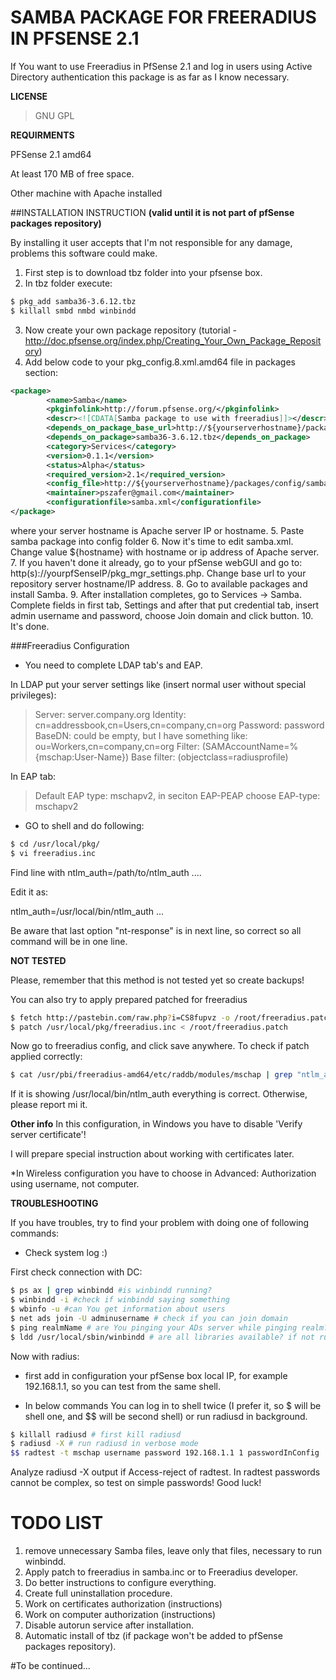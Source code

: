 # SAMBA PACKAGE FOR FREERADIUS IN PFSENSE 2.1

If You want to use Freeradius in PfSense 2.1 and log in users using Active Directory authentication this package is as far as I know necessary.


**LICENSE**

>GNU GPL

**REQUIRMENTS**

PFSense 2.1 amd64

At least 170 MB of free space.

Other machine with Apache installed

##INSTALLATION INSTRUCTION
**(valid until it is not part of pfSense packages repository)**

By installing it user accepts that I'm not responsible for any damage, problems this software could make.

1. First step is to download tbz folder into your pfsense box.
2. In tbz folder execute:
```bash
$ pkg_add samba36-3.6.12.tbz
$ killall smbd nmbd winbindd
```

3. Now create your own package repository (tutorial - http://doc.pfsense.org/index.php/Creating_Your_Own_Package_Repository)
4. Add below code to your pkg_config.8.xml.amd64 file in packages section:
```xml
<package>
		<name>Samba</name>
		<pkginfolink>http://forum.pfsense.org/</pkginfolink>
		<descr><![CDATA[Samba package to use with freeradius]]></descr>
		<depends_on_package_base_url>http://${yourserverhostname}/packages/config/samba/</depends_on_package_base_url>
		<depends_on_package>samba36-3.6.12.tbz</depends_on_package>
		<category>Services</category>
		<version>0.1.1</version>
		<status>Alpha</status>
		<required_version>2.1</required_version>
		<config_file>http://${yourserverhostname}/packages/config/samba/samba.xml</config_file>
		<maintainer>pszafer@gmail.com</maintainer>
		<configurationfile>samba.xml</configurationfile>
</package>
```
where your server hostname is Apache server IP or hostname.
5. Paste samba package into config folder
6. Now it's time to edit samba.xml. Change value ${hostname} with hostname or ip address of Apache server.
7. If you haven't done it already, go to your pfSense webGUI and go to: http(s)://yourpfSenseIP/pkg_mgr_settings.php. Change base url to your repository server hostname/IP address.
8. Go to available packages and install Samba.
9. After installation completes, go to Services -> Samba. Complete fields in first tab, Settings and after that put credential tab, insert admin username and password, choose Join domain and click button.
10. It's done.

###Freeradius Configuration

* You need to complete LDAP tab's and EAP.

In LDAP put your server settings like (insert normal user without special privileges):

>Server: server.company.org
>Identity: cn=addressbook,cn=Users,cn=company,cn=org
>Password: password
>BaseDN: could be empty, but I have something like: ou=Workers,cn=company,cn=org
>Filter: (SAMAccountName=%{mschap:User-Name})
>Base filter: (objectclass=radiusprofile)

In EAP tab:

>Default EAP type: mschapv2,
>in seciton EAP-PEAP choose EAP-type: mschapv2

* GO to shell and do following:
```bash
$ cd /usr/local/pkg/
$ vi freeradius.inc
```

Find line with ntlm_auth=/path/to/ntlm_auth ....

Edit it as:

ntlm_auth=/usr/local/bin/ntlm_auth ...

Be aware that last option "nt-response" is in next line, so correct so all command will be in one line.

**NOT TESTED**

Please, remember that this method is not tested yet so create backups!

You can also try to apply prepared patched for freeradius
```bash
$ fetch http://pastebin.com/raw.php?i=CS8fupvz -o /root/freeradius.patch
$ patch /usr/local/pkg/freeradius.inc < /root/freeradius.patch
```
Now go to freeradius config, and click save anywhere. To check if patch applied correctly:
```bash
$ cat /usr/pbi/freeradius-amd64/etc/raddb/modules/mschap | grep "ntlm_auth = "
```
If it is showing /usr/local/bin/ntlm_auth everything is correct. Otherwise, please report mi it.


**Other info**
In this configuration, in Windows you have to disable 'Verify server certificate'!

I will prepare special instruction about working with certificates later.


*In Wireless configuration you have to choose in Advanced: Authorization using username, not computer.

**TROUBLESHOOTING**

If you have troubles, try to find your problem with doing one of following commands:

- Check system log :)

First check connection with DC:
```bash
$ ps ax | grep winbindd #is winbindd running?
$ winbindd -i #check if winbindd saying something
$ wbinfo -u #can You get information about users
$ net ads join -U adminusername # check if you can join domain
$ ping realmName # are You pinging your ADs server while pinging realm?
$ ldd /usr/local/sbin/winbindd # are all libraries available? if not run libraries.sh script, maybe fetch it manually.
```
Now with radius:
- first add in configuration your pfSense box local IP, for example 192.168.1.1, so you can test from the same shell.

- In below commands You can log in to shell twice (I prefer it, so $ will be shell one, and $$ will be second shell) or run radiusd in background.
```bash
$ killall radiusd # first kill radiusd
$ radiusd -X # run radiusd in verbose mode
$$ radtest -t mschap username password 192.168.1.1 1 passwordInConfig
```
Analyze radiusd -X output if Access-reject of radtest. In radtest passwords cannot be complex, so test on simple passwords!
Good luck!
 
# TODO LIST

1. remove unnecessary Samba files, leave only that files, necessary to run winbindd.
2. Apply patch to freeradius in samba.inc or to Freeradius developer.
3. Do better instructions to configure everything.
4. Create full uninstallation procedure.
5. Work on certificates authorization (instructions)
6. Work on computer authorization (instructions)
7. Disable autorun service after installation.
8. Automatic install of tbz (if package won't be added to pfSense packages repository).

#To be continued...
